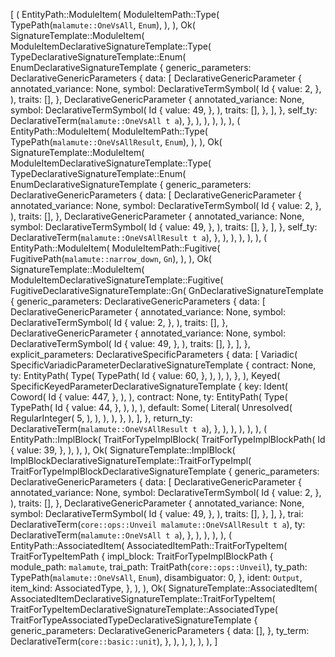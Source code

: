 [
    (
        EntityPath::ModuleItem(
            ModuleItemPath::Type(
                TypePath(`malamute::OneVsAll`, `Enum`),
            ),
        ),
        Ok(
            SignatureTemplate::ModuleItem(
                ModuleItemDeclarativeSignatureTemplate::Type(
                    TypeDeclarativeSignatureTemplate::Enum(
                        EnumDeclarativeSignatureTemplate {
                            generic_parameters: DeclarativeGenericParameters {
                                data: [
                                    DeclarativeGenericParameter {
                                        annotated_variance: None,
                                        symbol: DeclarativeTermSymbol(
                                            Id {
                                                value: 2,
                                            },
                                        ),
                                        traits: [],
                                    },
                                    DeclarativeGenericParameter {
                                        annotated_variance: None,
                                        symbol: DeclarativeTermSymbol(
                                            Id {
                                                value: 49,
                                            },
                                        ),
                                        traits: [],
                                    },
                                ],
                            },
                            self_ty: DeclarativeTerm(`malamute::OneVsAll t a`),
                        },
                    ),
                ),
            ),
        ),
    ),
    (
        EntityPath::ModuleItem(
            ModuleItemPath::Type(
                TypePath(`malamute::OneVsAllResult`, `Enum`),
            ),
        ),
        Ok(
            SignatureTemplate::ModuleItem(
                ModuleItemDeclarativeSignatureTemplate::Type(
                    TypeDeclarativeSignatureTemplate::Enum(
                        EnumDeclarativeSignatureTemplate {
                            generic_parameters: DeclarativeGenericParameters {
                                data: [
                                    DeclarativeGenericParameter {
                                        annotated_variance: None,
                                        symbol: DeclarativeTermSymbol(
                                            Id {
                                                value: 2,
                                            },
                                        ),
                                        traits: [],
                                    },
                                    DeclarativeGenericParameter {
                                        annotated_variance: None,
                                        symbol: DeclarativeTermSymbol(
                                            Id {
                                                value: 49,
                                            },
                                        ),
                                        traits: [],
                                    },
                                ],
                            },
                            self_ty: DeclarativeTerm(`malamute::OneVsAllResult t a`),
                        },
                    ),
                ),
            ),
        ),
    ),
    (
        EntityPath::ModuleItem(
            ModuleItemPath::Fugitive(
                FugitivePath(`malamute::narrow_down`, `Gn`),
            ),
        ),
        Ok(
            SignatureTemplate::ModuleItem(
                ModuleItemDeclarativeSignatureTemplate::Fugitive(
                    FugitiveDeclarativeSignatureTemplate::Gn(
                        GnDeclarativeSignatureTemplate {
                            generic_parameters: DeclarativeGenericParameters {
                                data: [
                                    DeclarativeGenericParameter {
                                        annotated_variance: None,
                                        symbol: DeclarativeTermSymbol(
                                            Id {
                                                value: 2,
                                            },
                                        ),
                                        traits: [],
                                    },
                                    DeclarativeGenericParameter {
                                        annotated_variance: None,
                                        symbol: DeclarativeTermSymbol(
                                            Id {
                                                value: 49,
                                            },
                                        ),
                                        traits: [],
                                    },
                                ],
                            },
                            explicit_parameters: DeclarativeSpecificParameters {
                                data: [
                                    Variadic(
                                        SpecificVariadicParameterDeclarativeSignatureTemplate {
                                            contract: None,
                                            ty: EntityPath(
                                                Type(
                                                    TypePath(
                                                        Id {
                                                            value: 60,
                                                        },
                                                    ),
                                                ),
                                            ),
                                        },
                                    ),
                                    Keyed(
                                        SpecificKeyedParameterDeclarativeSignatureTemplate {
                                            key: Ident(
                                                Coword(
                                                    Id {
                                                        value: 447,
                                                    },
                                                ),
                                            ),
                                            contract: None,
                                            ty: EntityPath(
                                                Type(
                                                    TypePath(
                                                        Id {
                                                            value: 44,
                                                        },
                                                    ),
                                                ),
                                            ),
                                            default: Some(
                                                Literal(
                                                    Unresolved(
                                                        RegularInteger(
                                                            5,
                                                        ),
                                                    ),
                                                ),
                                            ),
                                        },
                                    ),
                                ],
                            },
                            return_ty: DeclarativeTerm(`malamute::OneVsAllResult t a`),
                        },
                    ),
                ),
            ),
        ),
    ),
    (
        EntityPath::ImplBlock(
            TraitForTypeImplBlock(
                TraitForTypeImplBlockPath(
                    Id {
                        value: 39,
                    },
                ),
            ),
        ),
        Ok(
            SignatureTemplate::ImplBlock(
                ImplBlockDeclarativeSignatureTemplate::TraitForTypeImpl(
                    TraitForTypeImplBlockDeclarativeSignatureTemplate {
                        generic_parameters: DeclarativeGenericParameters {
                            data: [
                                DeclarativeGenericParameter {
                                    annotated_variance: None,
                                    symbol: DeclarativeTermSymbol(
                                        Id {
                                            value: 2,
                                        },
                                    ),
                                    traits: [],
                                },
                                DeclarativeGenericParameter {
                                    annotated_variance: None,
                                    symbol: DeclarativeTermSymbol(
                                        Id {
                                            value: 49,
                                        },
                                    ),
                                    traits: [],
                                },
                            ],
                        },
                        trai: DeclarativeTerm(`core::ops::Unveil malamute::OneVsAllResult t a`),
                        ty: DeclarativeTerm(`malamute::OneVsAll t a`),
                    },
                ),
            ),
        ),
    ),
    (
        EntityPath::AssociatedItem(
            AssociatedItemPath::TraitForTypeItem(
                TraitForTypeItemPath {
                    impl_block: TraitForTypeImplBlockPath {
                        module_path: `malamute`,
                        trai_path: TraitPath(`core::ops::Unveil`),
                        ty_path: TypePath(`malamute::OneVsAll`, `Enum`),
                        disambiguator: 0,
                    },
                    ident: `Output`,
                    item_kind: AssociatedType,
                },
            ),
        ),
        Ok(
            SignatureTemplate::AssociatedItem(
                AssociatedItemDeclarativeSignatureTemplate::TraitForTypeItem(
                    TraitForTypeItemDeclarativeSignatureTemplate::AssociatedType(
                        TraitForTypeAssociatedTypeDeclarativeSignatureTemplate {
                            generic_parameters: DeclarativeGenericParameters {
                                data: [],
                            },
                            ty_term: DeclarativeTerm(`core::basic::unit`),
                        },
                    ),
                ),
            ),
        ),
    ),
]